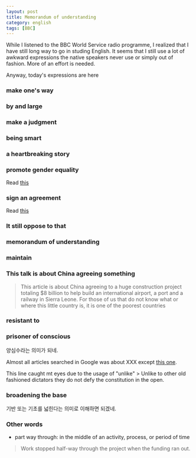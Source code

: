 ```yaml
---
layout: post
title: Memorandum of understanding
category: english
tags: [BBC]
---
```


While I listened to the BBC World Service radio programme, I realized that I have still long way to go in studing English. It seems that I still use a lot of awkward expressions the native speakers never use or simply out of fashion. More of an effort is needed.
<p/>
Anyway, today's expressions are here

### make one's way
### by and large
### make a judgment
### being smart
### a heartbreaking story
### promote gender equality
Read [this][1]

### sign an agreement
Read [this][2]

### It still oppose to that

### memorandum of understanding

### maintain

### This talk is about China agreeing something
> This article is about China agreeing to a huge construction project totaling $8 billion to help build an international airport, a port and a railway in Sierra Leone. For those of us that do not know what or where this little country is, it is one of the poorest countries

### resistant to

### prisoner of conscious
양심수라는 의미가 되네.<p/>
Almost all articles searched in Google was about XXX except [this one][3].
<p/>
This line caught mt eyes due to the usage of "unlike"
> Unlike to other old fashioned dictators they do not defy the constitution in the open.

### broadening the base
기반 또는 기초를 넓힌다는 의미로 이해하면 되겠네.


### Other words
 * part way through: in the middle of an activity, process, or period of time
> Work stopped half-way through the project when the funding ran out.

[1]: http://www.fastcompany.com/3037193/strong-female-lead/5-practical-things-men-can-do-for-gender-equality-at-work
[2]: http://www.treasury.gov.au/Policy-Topics/Business/Small-Business/Legal-Topics/Contracts/Agreement-signing/Agreement-company
[3]: http://www.abugidainfo.com/index.php/7246/
